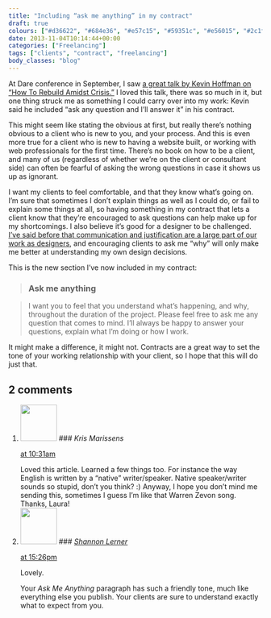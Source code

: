 ```yaml
---
title: "Including “ask me anything” in my contract"
draft: true
colours: ["#d36622", "#684e36", "#e57c15", "#59351c", "#e56015", "#2c1f17", "#e5a915"]
date: 2013-11-04T10:14:44+00:00
categories: ["Freelancing"]
tags: ["clients", "contract", "freelancing"]
body_classes: "blog"
---
```


At Dare conference in September, I saw [a great talk by Kevin Hoffman on “How To Rebuild Amidst Crisis.”](http://2013.dareconf.com/videos/hoffman) I loved this talk, there was so much in it, but one thing struck me as something I could carry over into my work: Kevin said he included “ask any question and I’ll answer it” in his contract.

This might seem like stating the obvious at first, but really there’s nothing obvious to a client who is new to you, and your process. And this is even more true for a client who is new to having a website built, or working with web professionals for the first time. There’s no book on how to be a client, and many of us (regardless of whether we’re on the client or consultant side) can often be fearful of asking the wrong questions in case it shows us up as ignorant.

I want my clients to feel comfortable, and that they know what’s going on. I’m sure that sometimes I don’t explain things as well as I could do, or fail to explain some things at all, so having something in my contract that lets a client know that they’re encouraged to ask questions can help make up for my shortcomings. I also believe it’s good for a designer to be challenged. [I’ve said before that communication and justification are a large part of our work as designers](/design-is-50percent-visual-50percent-justification-2/ "Design work is 50% visual, 50% justification"), and encouraging clients to ask me “why” will only make me better at understanding my own design decisions.

This is the new section I’ve now included in my contract:

> ### Ask me anything

> I want you to feel that you understand what’s happening, and why, throughout the duration of the project. Please feel free to ask me any question that comes to mind. I’ll always be happy to answer your questions, explain what I’m doing or how I work.

It might make a difference, it might not. Contracts are a great way to set the tone of your working relationship with your client, so I hope that this will do just that.

## 2 comments

<ol class="commentlist">
	<li class="comment even thread-even depth-1" id="li-comment-3196">
			<div class="comment-author vcard">
			<img alt='' src='https://secure.gravatar.com/avatar/5e6d8ee2e4f6b434b9f1ab262cca33a3?s=72&amp;d=mm&amp;r=g' srcset='https://secure.gravatar.com/avatar/5e6d8ee2e4f6b434b9f1ab262cca33a3?s=144&amp;d=mm&amp;r=g 2x' class='avatar avatar-72 photo' height='72' width='72' />
### <cite class="fn">Kris Marissens</cite>
		</div>
		<aside class="comment-meta commentmetadata"><p><a href="#comment-3196"><time datetime="2013-11-04T10:31:52+00:00" pubdate class="published">
		 at <span class="hours">10:31am</span></time></a></p>
	</aside>
	<div class="comment-entry">
		Loved this article. Learned a few things too. For instance the way English is written by a “native” writer/speaker. Native speaker/writer sounds so stupid, don’t you think? :) Anyway, I hope you don’t mind me sending this, sometimes I guess I’m like that Warren Zevon song. Thanks, Laura!
	</div>
</li>
	<li class="comment odd alt thread-odd thread-alt depth-1" id="li-comment-3213">
			<div class="comment-author vcard">
			<img alt='' src='https://secure.gravatar.com/avatar/9942aaf87a25db4f85091cb366ca8811?s=72&amp;d=mm&amp;r=g' srcset='https://secure.gravatar.com/avatar/9942aaf87a25db4f85091cb366ca8811?s=144&amp;d=mm&amp;r=g 2x' class='avatar avatar-72 photo' height='72' width='72' />
### <cite class="fn"><a href='http://@artisanshannon' rel='external nofollow' class='url'>Shannon Lerner</a></cite>
		</div>
		<aside class="comment-meta commentmetadata"><p><a href="#comment-3213"><time datetime="2013-11-04T15:26:14+00:00" pubdate class="published">
		 at <span class="hours">15:26pm</span></time></a></p>
	</aside>
	<div class="comment-entry">
		<p>Lovely.

Your <i>Ask Me Anything</i> paragraph has such a friendly tone, much like everything else you publish. Your clients are sure to understand exactly what to expect from you.</p>	</div>
</li>
</ol>
